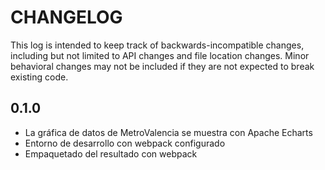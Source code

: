 # CHANGELOG

This log is intended to keep track of backwards-incompatible changes, including
but not limited to API changes and file location changes. Minor behavioral
changes may not be included if they are not expected to break existing code.

## 0.1.0

- La gráfica de datos de MetroValencia se muestra con Apache Echarts
- Entorno de desarrollo con webpack configurado
- Empaquetado del resultado con webpack
